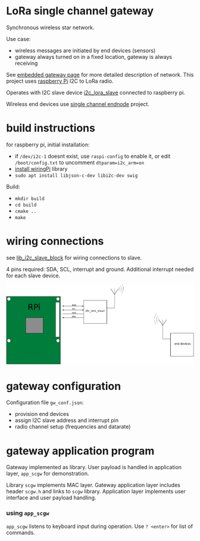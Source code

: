 # LoRa single channel gateway
Synchronous wireless star network.

Use case:
* wireless messages are initiated by end devices (sensors)
* gateway always turned on in a fixed location, gateway is always receiving

See [embedded gateway page](https://os.mbed.com/users/dudmuck/code/LoRaWAN_singlechannel_gateway) for more detailed description of network.
This project uses [raspberry Pi](https://en.wikipedia.org/wiki/Raspberry_Pi) I2C to LoRa radio.

Operates with I2C slave device [i2c_lora_slave](https://os.mbed.com/users/dudmuck/code/i2c_lora_slave/) connected to raspberry pi.

Wireless end devices use [single channel endnode](https://os.mbed.com/users/dudmuck/code/LoRaWAN_singlechannel_endnode/) project.

# build instructions
for raspberry pi, initial installation:
* if ``/dev/i2c-1`` doesnt exist, use ``raspi-config`` to enable it, or edit ``/boot/config.txt`` to uncomment ``dtparam=i2c_arm=on``
* [install wiringPi](http://wiringpi.com/download-and-install/) library
* ``sudo apt install libjson-c-dev libi2c-dev swig``

Build:
* ``mkdir build``
* ``cd build``
* ``cmake ..`` 
* ``make``

# wiring connections
see [lib_i2c_slave_block](https://os.mbed.com/users/dudmuck/code/lib_i2c_slave_block/) for wiring connections to slave.

4 pins required: SDA, SCL, interrupt and ground.   Additional interrupt needed for each slave device.

![RPi lora](/pi_lora_half.png?raw=true)

# gateway configuration
Configuration file ``gw_conf.json``:
* provision end devices
* assign I2C slave address and interrupt pin
* radio channel setup (frequencies and datarate)

# gateway application program
Gateway implemented as library.  User payload is handled in application layer, ``app_scgw`` for demonstration.

Library ``scgw`` implements MAC layer.  Gateway application layer includes header ``scgw.h`` and links to ``scgw`` library.  Application layer implements user interface and user payload handling.

### using ``app_scgw``
``app_scgw`` listens to keyboard input during operation. Use ``? <enter>`` for list of commands.
